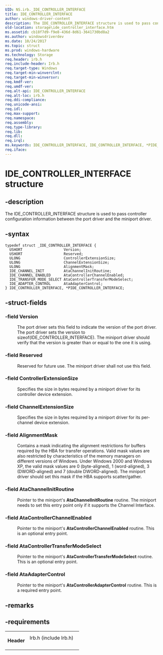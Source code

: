 ```yaml
---
UID: NS.irb._IDE_CONTROLLER_INTERFACE
title: IDE_CONTROLLER_INTERFACE
author: windows-driver-content
description: The IDE_CONTROLLER_INTERFACE structure is used to pass controller configuration information between the port driver and the miniport driver.Note  The ATA port driver and ATA miniport driver models may be altered or unavailable in the future.
old-location: storage\ide_controller_interface.htm
ms.assetid: cb18f7d9-f9e8-436d-8d61-3641730bd8a2
ms.author: windowsdriverdev
ms.date: 10/24/2017
ms.topic: struct
ms.prod: windows-hardware
ms.technology: Storage
req.header: irb.h
req.include-header: Irb.h
req.target-type: Windows
req.target-min-winverclnt: 
req.target-min-winversvr: 
req.kmdf-ver: 
req.umdf-ver: 
req.alt-api: IDE_CONTROLLER_INTERFACE
req.alt-loc: irb.h
req.ddi-compliance: 
req.unicode-ansi: 
req.idl: 
req.max-support: 
req.namespace: 
req.assembly: 
req.type-library: 
req.lib: 
req.dll: 
req.irql: 
ms.keywords: IDE_CONTROLLER_INTERFACE, IDE_CONTROLLER_INTERFACE, *PIDE_CONTROLLER_INTERFACE
req.iface: 
---
```


# IDE_CONTROLLER_INTERFACE structure



## -description
<p>The IDE_CONTROLLER_INTERFACE structure is used to pass controller configuration information between the port driver and the miniport driver.</p>


## -syntax

````
typedef struct _IDE_CONTROLLER_INTERFACE {
  USHORT                   Version;
  USHORT                   Reserved;
  ULONG                    ControllerExtensionSize;
  ULONG                    ChannelExtensionSize;
  ULONG                    AlignmentMask;
  IDE_CHANNEL_INIT         AtaChannelInitRoutine;
  IDE_CHANNEL_ENABLED      AtaControllerChannelEnabled;
  IDE_TRANSFER_MODE_SELECT AtaControllerTransferModeSelect;
  IDE_ADAPTER_CONTROL      AtaAdapterControl;
} IDE_CONTROLLER_INTERFACE, *PIDE_CONTROLLER_INTERFACE;
````


## -struct-fields
<dl>

### -field <b>Version</b>

<dd>
<p>The port driver sets this field to indicate the version of the port driver. The port driver sets the version to sizeof(IDE_CONTROLLER_INTERFACE). The miniport driver should verify that the version is greater than or equal to the one it is using.</p>
</dd>

### -field <b>Reserved</b>

<dd>
<p>Reserved for future use. The miniport driver shall not use this field.</p>
</dd>

### -field <b>ControllerExtensionSize</b>

<dd>
<p>Specifies the size in bytes required by a miniport driver for its controller device extension.</p>
</dd>

### -field <b>ChannelExtensionSize</b>

<dd>
<p>Specifies the size in bytes required by a miniport driver for its per-channel device extension.</p>
</dd>

### -field <b>AlignmentMask</b>

<dd>
<p>Contains a mask indicating the alignment restrictions for buffers required by the HBA for transfer operations. Valid mask values are also restricted by characteristics of the memory managers on different versions of Windows. Under Windows 2000 and Windows XP, the valid mask values are 0 (byte-aligned), 1 (word-aligned), 3 (DWORD-aligned) and 7 (double DWORD-aligned). The miniport driver should set this mask if the HBA supports scatter/gather.</p>
</dd>

### -field <b>AtaChannelInitRoutine</b>

<dd>
<p>Pointer to the miniport's <b>AtaChannelInitRoutine</b> routine. The miniport needs to set this entry point only if it supports the Channel Interface.</p>
</dd>

### -field <b>AtaControllerChannelEnabled</b>

<dd>
<p>Pointer to the miniport's <b>AtaControllerChannelEnabled</b> routine. This is an optional entry point.</p>
</dd>

### -field <b>AtaControllerTransferModeSelect</b>

<dd>
<p>Pointer to the miniport's <b>AtaControllerTransferModeSelect</b> routine. This is an optional entry point.</p>
</dd>

### -field <b>AtaAdapterControl</b>

<dd>
<p>Pointer to the miniport's <b>AtaControllerAdapterControl</b> routine. This is a required entry point.</p>
</dd>
</dl>

## -remarks


## -requirements
<table>
<tr>
<th width="30%">
<p>Header</p>
</th>
<td width="70%">
<dl>
<dt>Irb.h (include Irb.h)</dt>
</dl>
</td>
</tr>
</table>